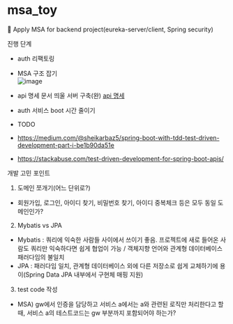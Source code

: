 # msa_toy
 :eyes: Apply MSA for backend project(eureka-server/client, Spring security)
 
 진행 단계
 - auth 리팩토링
 - MSA 구조 잡기  
 ![image](https://user-images.githubusercontent.com/90509229/146050903-03fe84de-69ae-40a1-869e-ca747ce24b93.png)  

 - api 명세 문서 띄울 서버 구축(완) [api 명세](https://celebrity-apidoc.herokuapp.com/)
 - auth 서비스 boot 시간 줄이기

 - TODO
 - https://medium.com/@sheikarbaz5/spring-boot-with-tdd-test-driven-development-part-i-be1b90da51e
 - https://stackabuse.com/test-driven-development-for-spring-boot-apis/
 
 개발 고민 포인트  
 1. 도메인 쪼개기(어느 단위로?)  
 - 회원가입, 로그인, 아이디 찾기, 비밀번호 찾기, 아이디 중복체크 등은 모두 동일 도메인인가?
 2. Mybatis vs JPA  
 - Mybatis : 쿼리에 익숙한 사람들 사이에서 쓰이기 좋음. 프로젝트에 새로 들어온 사람도 쿼리만 익숙하다면 쉽게 협업이 가능 / 객체지향 언어와 관계형 데이터베이스 패러다임의 불일치
 - JPA : 패러다임 일치, 관계형 데이터베이스 외에 다른 저장소로 쉽게 교체하기에 용이(Spring Data JPA 내부에서 구현체 매핑 지원)
 3. test code 작성  
 - MSA) gw에서 인증을 담당하고 서비스 a에서는 a와 관련된 로직만 처리한다고 할 때, 서비스 a의 테스트코드는 gw 부분까지 포함되어야 하는가?
